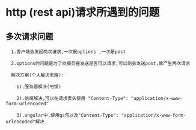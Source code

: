 # http (rest api)请求所遇到的问题

  ## 多次请求问题
      1.客户端会发起两次请求,一次是options ,一次是post
	  
	  2.options的问题是为了向服务器发送是否可以请求,可以则会发送post,故产生两次请求
	  
	  解决方案(个人解决思路):
	    
		1).服务器解决(甩锅)
		
		2).前端解决,可以在请求表头使用 "Content-Type": "application/x-www-form-urlencoded"
		
		3).angular中,使用qs包以及"Content-Type": "application/x-www-form-urlencoded"解决
    